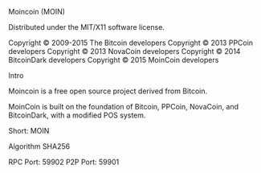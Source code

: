 Moincoin (MOIN)

Distributed under the MIT/X11 software license.

Copyright © 2009-2015 The Bitcoin developers Copyright © 2013 PPCoin developers Copyright © 2013 NovaCoin developers Copyright © 2014 BitcoinDark developers Copyright © 2015 MoinCoin developers

Intro

Moincoin is a free open source project derived from Bitcoin.

MoinCoin is built on the foundation of Bitcoin, PPCoin, NovaCoin, and BitcoinDark, with a modified POS system.

Short: MOIN

Algorithm SHA256

RPC Port: 59902 P2P Port: 59901

